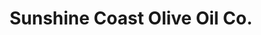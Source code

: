 ---
title: "Sunshine Coast Olive Oil Co."
url: /gibsons/sunshine-coast-olive-oil-co/
shop: Bioladen
---